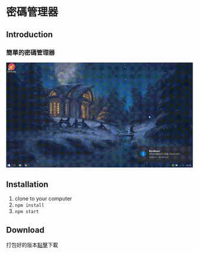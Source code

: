 # 密碼管理器  

## Introduction

### 簡單的密碼管理器

![](./pwd.gif)

## Installation

1. clone to your computer
2. `npm install`
3. `npm start`

## Download

打包好的版本[點擊](https://drive.google.com/file/d/1GpB6PcG867b70tzXAL8WqLkXfwZOmp2X/view)下載